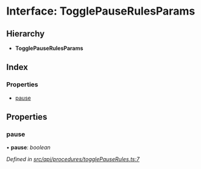 # Interface: TogglePauseRulesParams

## Hierarchy

* **TogglePauseRulesParams**

## Index

### Properties

* [pause](api_procedures.togglepauserulesparams.md#pause)

## Properties

###  pause

• **pause**: *boolean*

*Defined in [src/api/procedures/togglePauseRules.ts:7](https://github.com/PolymathNetwork/polymesh-sdk/blob/73feada/src/api/procedures/togglePauseRules.ts#L7)*
